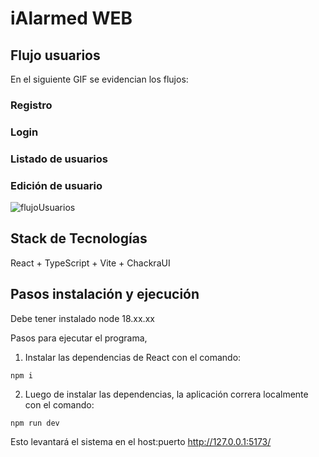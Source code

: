 # iAlarmed WEB

## Flujo usuarios

En el siguiente GIF se evidencian los flujos:

### Registro 
### Login 
### Listado de usuarios 
### Edición de usuario

 ![flujoUsuarios](https://github.com/WillyBallesteros/iAlarmedWeb/assets/6864141/b40e20c5-768b-4d0d-8a88-a8bde13f6965)


## Stack de Tecnologías 

React + TypeScript + Vite + ChackraUI

## Pasos instalación y ejecución

Debe tener instalado node 18.xx.xx
 
Pasos para ejecutar el programa, 

1) Instalar las dependencias de React con el comando:
 
```
npm i
```
 
2) Luego de instalar las dependencias, la aplicación correra localmente con el comando:

```
npm run dev
```
 
Esto levantará el sistema en el host:puerto http://127.0.0.1:5173/
